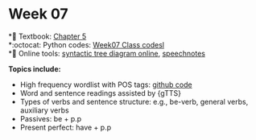 # Week 07


*📘 Textbook: [Chapter 5](https://raw.githubusercontent.com/MK316/Class_Spring2022/main/RE.ch05.txt)  
*:octocat: Python codes: [Week07 Class codesl](https://github.com/MK316/Classroom/blob/main/Week07_Ch05.ipynb)  
*🔗 Online tools: [syntactic tree diagram online]("http://mshang.ca/syntree/"), [speechnotes]("https://speechnotes.co")   

**Topics include:**

* High frequency wordlist with POS tags: [github code](https://github.com/MK316/applications/blob/main/Tagging_CorpusToolKit.ipynb)  
* Word and sentence readings assisted by {gTTS}  
* Types of verbs and sentence structure: e.g., be-verb, general verbs, auxiliary verbs  
* Passives: be + p.p  
* Present perfect: have + p.p   


